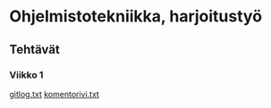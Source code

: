 # Ohjelmistotekniikka, harjoitustyö
## Tehtävät
### Viikko 1

[gitlog.txt](https://github.com/JuusoVe/ot-harjoitustyo/blob/master/laskarit/viikko1/gitlog.txt)
[komentorivi.txt](https://github.com/JuusoVe/ot-harjoitustyo/blob/master/laskarit/viikko1/komentorivi.txt)



